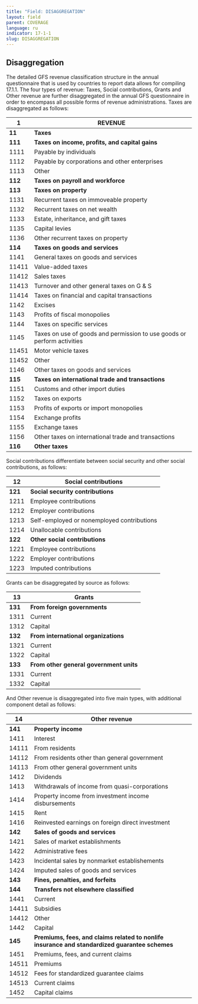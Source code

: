 ```yaml
---
title: "Field: DISAGGREGATION"
layout: field
parent: COVERAGE
language: ru
indicator: 17-1-1
slug: DISAGGREGATION
---
```

## Disaggregation

The detailed GFS revenue classification structure in the annual questionnaire that is used by countries to report data allows for compiling 17.1.1. The four types of revenue: Taxes, Social contributions, Grants and Other revenue are further disaggregated in the annual GFS questionnaire in order to encompass all possible forms of revenue administrations. Taxes are disaggregated as follows:

1 | REVENUE
--- | ---
**11** | **Taxes**
**111** | **Taxes on income, profits, and capital gains**
1111 | Payable by individuals
1112 | Payable by corporations and other enterprises
1113 | Other
**112** | **Taxes on payroll and workforce**
**113** | **Taxes on property**
1131 | Recurrent taxes on immoveable property
1132 | Recurrent taxes on net wealth
1133 | Estate, inheritance, and gift taxes
1135 | Capital levies
1136 | Other recurrent taxes on property
**114** | **Taxes on goods and services**
1141 | General taxes on goods and services
11411 | Value-added taxes
11412 | Sales taxes
11413 | Turnover and other general taxes on G & S
11414 | Taxes on financial and capital transactions
1142 | Excises
1143 | Profits of fiscal monopolies
1144 | Taxes on specific services
1145 | Taxes on use of goods and permission to use goods or perform activities
11451 | Motor vehicle taxes
11452 | Other
1146 | Other taxes on goods and services
**115** | **Taxes on international trade and transactions**
1151 | Customs and other import duties
1152 | Taxes on exports
1153 | Profits of exports or import monopolies
1154 | Exchange profits
1155 | Exchange taxes
1156 | Other taxes on international trade and transactions
**116** | **Other taxes**

Social contributions differentiate between social security and other social contributions, as follows:

12 | Social contributions
--- | ---
**121** | **Social security contributions**
1211 | Employee contributions
1212 | Employer contributions
1213 | Self-employed or nonemployed contributions
1214 | Unallocable contributions
**122** | **Other social contributions**
1221 | Employee contributions
1222 | Employer contributions
1223 | Imputed contributions

Grants can be disaggregated by source as follows:

13 | Grants
--- | ---
**131** | **From foreign governments**
1311 | Current
1312 | Capital
**132** | **From international organizations**
1321 | Current
1322 | Capital
**133** | **From other general government units**
1331 | Current
1332 | Capital

And Other revenue is disaggregated into five main types, with additional component detail as follows:

14 | Other revenue
--- | ---
**141** | **Property income**
1411 | Interest
14111 | From residents
14112 | From residents other than general government
14113 | From other general government units
1412 | Dividends
1413 | Withdrawals of income from quasi-corporations
1414 | Property income from investment income disbursements
1415 | Rent
1416 | Reinvested earnings on foreign direct investment
**142** | **Sales of goods and services**
1421 | Sales of market establishments
1422 | Administrative fees
1423 | Incidental sales by nonmarket establishements
1424 | Imputed sales of goods and services
**143** | **Fines, penalties, and forfeits**
**144** | **Transfers not elsewhere classified**
1441 | Current
14411 | Subsidies
14412 | Other
1442 | Capital
**145** | **Premiums, fees, and claims related to nonlife insurance and standardized guarantee schemes**
1451 | Premiums, fees, and current claims
14511 | Premiums
14512 | Fees for standardized guarantee claims
14513 | Current claims
1452 | Capital claims